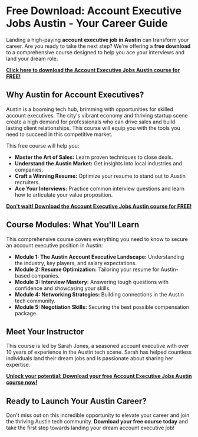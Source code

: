 # Free Download: Account Executive Jobs Austin - Your Career Guide

Landing a high-paying **account executive job in Austin** can transform your career. Are you ready to take the next step? We're offering a **free download** to a comprehensive course designed to help you ace your interviews and land your dream role.

[**Click here to download the Account Executive Jobs Austin course for FREE!**](https://udemywork.com/account-executive-jobs-austin)

## Why Austin for Account Executives?

Austin is a booming tech hub, brimming with opportunities for skilled account executives. The city's vibrant economy and thriving startup scene create a high demand for professionals who can drive sales and build lasting client relationships. This course will equip you with the tools you need to succeed in this competitive market.

This free course will help you:

*   **Master the Art of Sales:** Learn proven techniques to close deals.
*   **Understand the Austin Market:** Get insights into local industries and companies.
*   **Craft a Winning Resume:** Optimize your resume to stand out to Austin recruiters.
*   **Ace Your Interviews:** Practice common interview questions and learn how to articulate your value proposition.

[**Don't wait! Download the Account Executive Jobs Austin course for FREE!**](https://udemywork.com/account-executive-jobs-austin)

## Course Modules: What You'll Learn

This comprehensive course covers everything you need to know to secure an account executive position in Austin:

*   **Module 1: The Austin Account Executive Landscape:** Understanding the industry, key players, and salary expectations.
*   **Module 2: Resume Optimization:** Tailoring your resume for Austin-based companies.
*   **Module 3: Interview Mastery:** Answering tough questions with confidence and showcasing your skills.
*   **Module 4: Networking Strategies:** Building connections in the Austin tech community.
*   **Module 5: Negotiation Skills:** Securing the best possible compensation package.

## Meet Your Instructor

This course is led by Sarah Jones, a seasoned account executive with over 10 years of experience in the Austin tech scene. Sarah has helped countless individuals land their dream jobs and is passionate about sharing her expertise.

[**Unlock your potential: Download your free Account Executive Jobs Austin course now!**](https://udemywork.com/account-executive-jobs-austin)

## Ready to Launch Your Austin Career?

Don't miss out on this incredible opportunity to elevate your career and join the thriving Austin tech community. **Download your free course today** and take the first step towards landing your dream account executive job!

